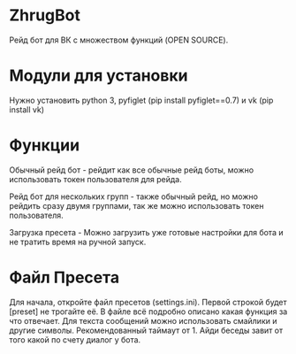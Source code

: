 # ZhrugBot
Рейд бот для ВК с множеством функций (OPEN SOURCE).
# Модули для установки
Нужно установить python 3, pyfiglet (pip install pyfiglet==0.7) и vk (pip install vk)

# Функции
Обычный рейд бот - рейдит как все обычные рейд боты, можно использовать токен пользователя для рейда.

Рейд бот для нескольких групп - также обычный рейд, но можно рейдить сразу двумя группами, так же можно использовать токен пользователя.

Загрузка пресета - Можно загрузить уже готовые настройки для бота и не тратить время на ручной запуск.
# Файл Пресета
Для начала, откройте файл пресетов (settings.ini). Первой строкой будет [preset] не трогайте её. В файле всё подробно описано какая функция за что отвечает. 
Для текста сообщений можно использовать смайлики и другие символы. Рекомендованный таймаут от 1. Айди беседы завит от того какой по счету диалог у бота.

